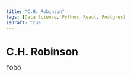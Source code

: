 ```yaml
---
title: "C.H. Robinson"
tags: [Data Science, Python, React, Postgres]
isDraft: true
---
```


<!-- markdownlint-disable MD025 -->
# C.H. Robinson
<!-- markdownlint-disable MD025 -->

TODO
